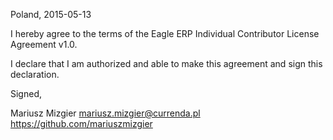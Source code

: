 Poland, 2015-05-13

I hereby agree to the terms of the Eagle ERP Individual Contributor License
Agreement v1.0.

I declare that I am authorized and able to make this agreement and sign this
declaration.

Signed,

Mariusz Mizgier mariusz.mizgier@currenda.pl https://github.com/mariuszmizgier

